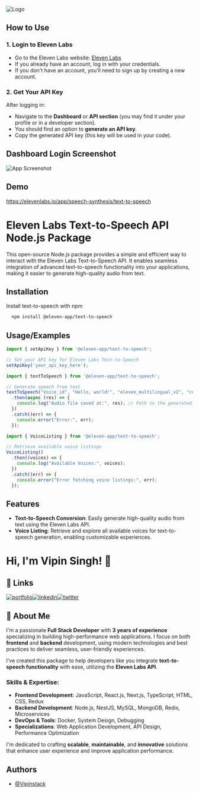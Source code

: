 
![Logo](https://upload.wikimedia.org/wikipedia/en/7/75/ElevenLabs_logo_2.png)


## How to Use

### 1. **Login to Eleven Labs**
- Go to the Eleven Labs website: [Eleven Labs](https://elevenlabs.io/)
- If you already have an account, log in with your credentials.
- If you don't have an account, you’ll need to sign up by creating a new account.

### 2. **Get Your API Key**
After logging in:
- Navigate to the **Dashboard** or **API section** (you may find it under your profile or in a developer section).
- You should find an option to **generate an API key**.
- Copy the generated API key (this key will be used in your code).

## Dashboard Login Screenshot

![App Screenshot](https://eleven-public-cdn.elevenlabs.io/payloadcms/xfry6n765w-Screenshot%202024-12-02%20at%2016.48.44.webp)

## Demo

https://elevenlabs.io/app/speech-synthesis/text-to-speech


# Eleven Labs Text-to-Speech API Node.js Package
This open-source Node.js package provides a simple and efficient way to interact with the Eleven Labs Text-to-Speech API. It enables seamless integration of advanced text-to-speech functionality into your applications, making it easier to generate high-quality audio from text.


## Installation

Install text-to-speech with npm

```bash
  npm install @eleven-app/text-to-speech

```
    
## Usage/Examples

```javascript
import { setApiKey } from '@eleven-app/text-to-speech';

// Set your API key for Eleven Labs Text-to-Speech
setApiKey('your_api_key_here');

```

```javascript
import { textToSpeech } from '@eleven-app/text-to-speech';

// Generate speech from text
textToSpeech("Voice_id", "Hello, world!", "eleven_multilingual_v2", "customPath")
  .then(async (res) => {
    console.log("Audio file saved at:", res); // Path to the generated audio file
  })
  .catch((err) => {
    console.error("Error:", err);
  });
```

```javascript
import { VoiceListing } from '@eleven-app/text-to-speech';

// Retrieve available voice listings
VoiceListing()
  .then((voices) => {
    console.log("Available Voices:", voices);
  })
  .catch((err) => {
    console.error("Error fetching voice listings:", err);
  });
```
## Features

- **Text-to-Speech Conversion**: Easily generate high-quality audio from text using the Eleven Labs API.
- **Voice Listing**: Retrieve and explore all available voices for text-to-speech generation, enabling customizable experiences.



# Hi, I'm Vipin Singh! 👋

## 🔗 Links

[![portfolio](https://img.shields.io/badge/my_portfolio-000?style=for-the-badge&logo=ko-fi&logoColor=white)](https://vsingh-portfolio.netlify.app/)[![linkedin](https://img.shields.io/badge/linkedin-0A66C2?style=for-the-badge&logo=linkedin&logoColor=white)](https://www.linkedin.com/in/vipinstack/)[![twitter](https://img.shields.io/badge/twitter-1DA1F2?style=for-the-badge&logo=twitter&logoColor=white)](https://x.com/VipinCh18728797)



## 🚀 About Me

I'm a passionate **Full Stack Developer** with **3 years of experience** specializing in building high-performance web applications. I focus on both **frontend** and **backend** development, using modern technologies and best practices to deliver seamless, user-friendly experiences.

I’ve created this package to help developers like you integrate **text-to-speech functionality** with ease, utilizing the **Eleven Labs API**.

### Skills & Expertise:
- **Frontend Development**: JavaScript, React.js, Next.js, TypeScript, HTML, CSS, Redux
- **Backend Development**: Node.js, NestJS, MySQL, MongoDB, Redis, Microservices
- **DevOps & Tools**: Docker, System Design, Debugging
- **Specializations**: Web Application Development, API Design, Performance Optimization

I'm dedicated to crafting **scalable**, **maintainable**, and **innovative** solutions that enhance user experience and improve application performance.


## Authors

- [@Vipinstack](https://github.com/Vipinstack)

